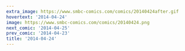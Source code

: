 ```yaml
---
extra_image: https://www.smbc-comics.com/comics/20140424after.gif
hovertext: '2014-04-24'
image: https://www.smbc-comics.com/comics/20140424.png
next_comic: '2014-04-25'
prev_comic: '2014-04-23'
title: '2014-04-24'
---
```


